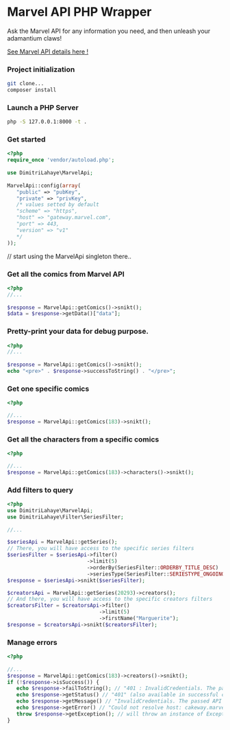 
  
# Marvel API PHP Wrapper  
  
Ask the Marvel API for any information you need, and then unleash your adamantium claws!  
  
[See Marvel API details here !](https://developer.marvel.com)  
  
### Project initialization  

```bash  
git clone...  
composer install  
```  
  
### Launch a PHP Server  

```bash  
php -S 127.0.0.1:8000 -t .  
```  
  
### Get started  

```php  
<?php  
require_once 'vendor/autoload.php';  
  
use DimitriLahaye\MarvelApi;  
  
MarvelApi::config(array(  
   "public" => "pubKey",  
   "private" => "privKey",
   /* values setted by default
   "scheme" => "https",
   "host" => "gateway.marvel.com",
   "port" => 443,
   "version" => "v1"
   */
));
```  
  
// start using the MarvelApi singleton there..  
  
### Get all the comics from Marvel API  

```php  
<?php  
//...  
 
$response = MarvelApi::getComics()->snikt();  
$data = $response->getData()["data"];  
```  
  
### Pretty-print your data for debug purpose.  

```php  
<?php  
//...  
 
$response = MarvelApi::getComics()->snikt(); 
echo "<pre>" . $response->successToString() . "</pre>";  
```  
  
### Get one specific comics 
 
```php  
<?php  

//...   
$response = MarvelApi::getComics(183)->snikt();  
```  
  
### Get all the characters from a specific comics 
 
```php  
<?php  

//...
$response = MarvelApi::getComics(183)->characters()->snikt();
```  
  
### Add filters to query  

```php  
<?php  
use DimitriLahaye\MarvelApi;  
use DimitriLahaye\Filter\SeriesFilter;
  
//...

$seriesApi = MarvelApi::getSeries();
// There, you will have access to the specific series filters
$seriesFilter = $seriesApi->filter()
                          ->limit(5)
                          ->orderBy(SeriesFilter::ORDERBY_TITLE_DESC)
                          ->seriesType(SeriesFilter::SERIESTYPE_ONGOING);
$response = $seriesApi->snikt($seriesFilter);

$creatorsApi = MarvelApi::getSeries(20293)->creators();
// And there, you will have access to the specific creators filters
$creatorsFilter = $creatorsApi->filter()
                              ->limit(5)
                              ->firstName("Marguerite");
$response = $creatorsApi->snikt($creatorsFilter);
```  

### Manage errors  

```php  
<?php
  
//...
$response = MarvelApi::getComics(183)->creators()->snikt();
if (!$response->isSuccess()) {  
   echo $response->failToString(); // "401 : InvalidCredentials. The passed API key is invalid."
   echo $response->getStatus() // "401" (also available in successful call).
   echo $response->getMessage() // "InvalidCredentials. The passed API key is invalid." => error message from Marvel API. 
   echo $response->getError() // "Could not resolve host: cakeway.marvel.com" => error message from cURL.
   throw $response->getException(); // will throw an instance of Exception with status, message from API and message from cURL.
}  
```
